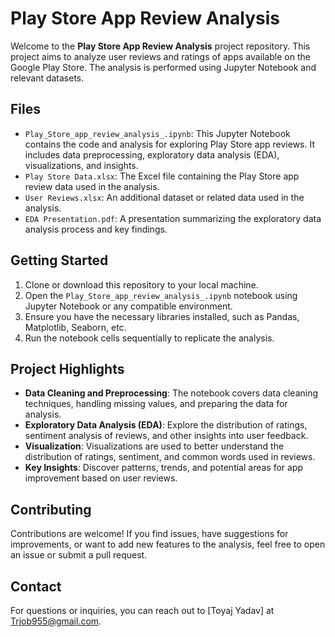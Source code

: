 # Play Store App Review Analysis

Welcome to the **Play Store App Review Analysis** project repository. This project aims to analyze user reviews and ratings of apps available on the Google Play Store. The analysis is performed using Jupyter Notebook and relevant datasets.

## Files

- `Play_Store_app_review_analysis_.ipynb`: This Jupyter Notebook contains the code and analysis for exploring Play Store app reviews. It includes data preprocessing, exploratory data analysis (EDA), visualizations, and insights.
- `Play Store Data.xlsx`: The Excel file containing the Play Store app review data used in the analysis.
- `User Reviews.xlsx`: An additional dataset or related data used in the analysis.
- `EDA Presentation.pdf`: A presentation summarizing the exploratory data analysis process and key findings.

## Getting Started

1. Clone or download this repository to your local machine.
2. Open the `Play_Store_app_review_analysis_.ipynb` notebook using Jupyter Notebook or any compatible environment.
3. Ensure you have the necessary libraries installed, such as Pandas, Matplotlib, Seaborn, etc.
4. Run the notebook cells sequentially to replicate the analysis.

## Project Highlights

- **Data Cleaning and Preprocessing**: The notebook covers data cleaning techniques, handling missing values, and preparing the data for analysis.
- **Exploratory Data Analysis (EDA)**: Explore the distribution of ratings, sentiment analysis of reviews, and other insights into user feedback.
- **Visualization**: Visualizations are used to better understand the distribution of ratings, sentiment, and common words used in reviews.
- **Key Insights**: Discover patterns, trends, and potential areas for app improvement based on user reviews.

## Contributing

Contributions are welcome! If you find issues, have suggestions for improvements, or want to add new features to the analysis, feel free to open an issue or submit a pull request.


## Contact

For questions or inquiries, you can reach out to [Toyaj Yadav] at [Trjob955@gmail.com](mailto:trjob955@gmail.com).
